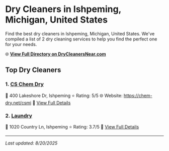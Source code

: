 # Dry Cleaners in Ishpeming, Michigan, United States

Find the best dry cleaners in Ishpeming, Michigan, United States. We've compiled a list of 2 dry cleaning services to help you find the perfect one for your needs.

🌐 **[View Full Directory on DryCleanersNear.com](https://drycleanersnear.com/city/US/Michigan/Ishpeming)**

## Top Dry Cleaners

### 1. [CS Chem Dry](https://drycleanersnear.com/dryCleaner/68785928f9b6fab2e64ff380/cs-chem-dry)
📍 400 Lakeshore Dr, Ishpeming
⭐ Rating: 5/5
🌐 Website: https://chem-dry.net/csmi
🔗 [View Full Details](https://drycleanersnear.com/dryCleaner/68785928f9b6fab2e64ff380/cs-chem-dry)

### 2. [Laundry](https://drycleanersnear.com/dryCleaner/6878592af9b6fab2e64ff3bc/laundry)
📍 1020 Country Ln, Ishpeming
⭐ Rating: 3.7/5
🔗 [View Full Details](https://drycleanersnear.com/dryCleaner/6878592af9b6fab2e64ff3bc/laundry)


---

*Last updated: 8/20/2025*
